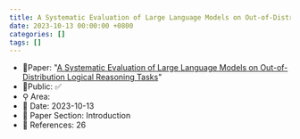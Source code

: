 ```yaml
---
title: A Systematic Evaluation of Large Language Models on Out-of-Distribution Logical Reasoning Tasks
date: 2023-10-13 00:00:00 +0800
categories: []
tags: []
---
```


- 📙Paper: "[A Systematic Evaluation of Large Language Models on Out-of-Distribution Logical Reasoning Tasks](https://semanticscholar.org/paper/A-Systematic-Evaluation-of-Large-Language-Models-on-Bao-Gendron/332204cc624233de9b87cc66cf2bc21908043368)"
- 🔑Public: ✅
- ⚲ Area: 
- 📅 Date: 2023-10-13
- 🔎 Paper Section: Introduction
- 📝 References: 26
